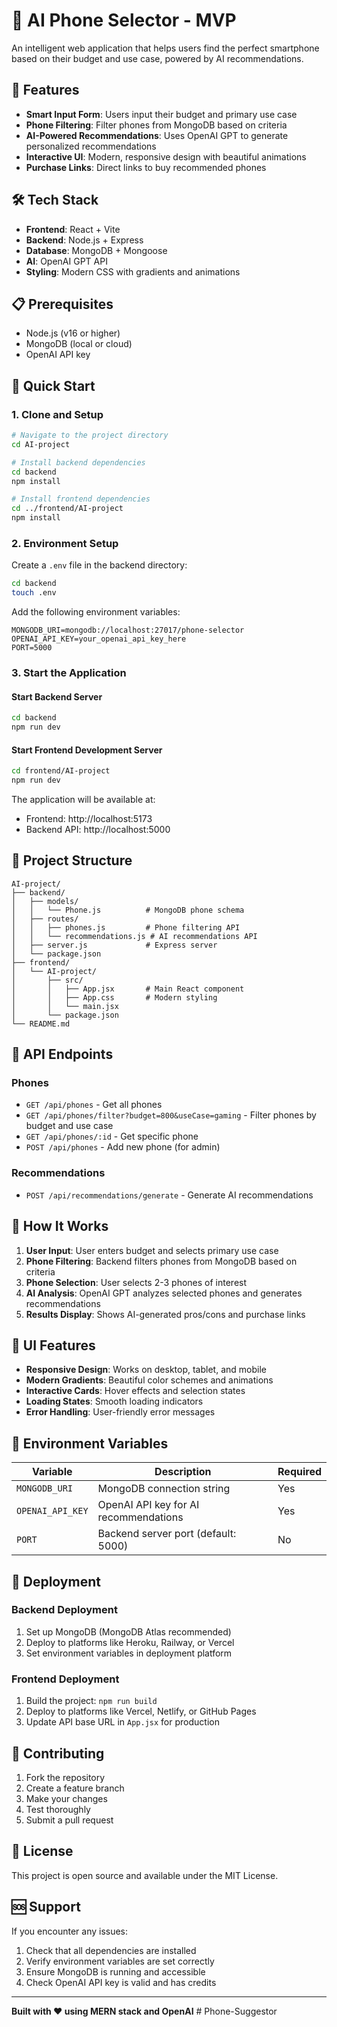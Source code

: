 # 📱 AI Phone Selector - MVP

An intelligent web application that helps users find the perfect smartphone based on their budget and use case, powered by AI recommendations.

## 🚀 Features

- **Smart Input Form**: Users input their budget and primary use case
- **Phone Filtering**: Filter phones from MongoDB based on criteria
- **AI-Powered Recommendations**: Uses OpenAI GPT to generate personalized recommendations
- **Interactive UI**: Modern, responsive design with beautiful animations
- **Purchase Links**: Direct links to buy recommended phones

## 🛠️ Tech Stack

- **Frontend**: React + Vite
- **Backend**: Node.js + Express
- **Database**: MongoDB + Mongoose
- **AI**: OpenAI GPT API
- **Styling**: Modern CSS with gradients and animations

## 📋 Prerequisites

- Node.js (v16 or higher)
- MongoDB (local or cloud)
- OpenAI API key

## 🚀 Quick Start

### 1. Clone and Setup

```bash
# Navigate to the project directory
cd AI-project

# Install backend dependencies
cd backend
npm install

# Install frontend dependencies
cd ../frontend/AI-project
npm install
```

### 2. Environment Setup

Create a `.env` file in the backend directory:

```bash
cd backend
touch .env
```

Add the following environment variables:

```env
MONGODB_URI=mongodb://localhost:27017/phone-selector
OPENAI_API_KEY=your_openai_api_key_here
PORT=5000
```

### 3. Start the Application

#### Start Backend Server
```bash
cd backend
npm run dev
```

#### Start Frontend Development Server
```bash
cd frontend/AI-project
npm run dev
```

The application will be available at:
- Frontend: http://localhost:5173
- Backend API: http://localhost:5000

## 📁 Project Structure

```
AI-project/
├── backend/
│   ├── models/
│   │   └── Phone.js          # MongoDB phone schema
│   ├── routes/
│   │   ├── phones.js         # Phone filtering API
│   │   └── recommendations.js # AI recommendations API
│   ├── server.js             # Express server
│   └── package.json
├── frontend/
│   └── AI-project/
│       ├── src/
│       │   ├── App.jsx       # Main React component
│       │   ├── App.css       # Modern styling
│       │   └── main.jsx
│       └── package.json
└── README.md
```

## 🔧 API Endpoints

### Phones
- `GET /api/phones` - Get all phones
- `GET /api/phones/filter?budget=800&useCase=gaming` - Filter phones by budget and use case
- `GET /api/phones/:id` - Get specific phone
- `POST /api/phones` - Add new phone (for admin)

### Recommendations
- `POST /api/recommendations/generate` - Generate AI recommendations

## 🎯 How It Works

1. **User Input**: User enters budget and selects primary use case
2. **Phone Filtering**: Backend filters phones from MongoDB based on criteria
3. **Phone Selection**: User selects 2-3 phones of interest
4. **AI Analysis**: OpenAI GPT analyzes selected phones and generates recommendations
5. **Results Display**: Shows AI-generated pros/cons and purchase links

## 🎨 UI Features

- **Responsive Design**: Works on desktop, tablet, and mobile
- **Modern Gradients**: Beautiful color schemes and animations
- **Interactive Cards**: Hover effects and selection states
- **Loading States**: Smooth loading indicators
- **Error Handling**: User-friendly error messages

## 🔑 Environment Variables

| Variable | Description | Required |
|----------|-------------|----------|
| `MONGODB_URI` | MongoDB connection string | Yes |
| `OPENAI_API_KEY` | OpenAI API key for AI recommendations | Yes |
| `PORT` | Backend server port (default: 5000) | No |

## 🚀 Deployment

### Backend Deployment
1. Set up MongoDB (MongoDB Atlas recommended)
2. Deploy to platforms like Heroku, Railway, or Vercel
3. Set environment variables in deployment platform

### Frontend Deployment
1. Build the project: `npm run build`
2. Deploy to platforms like Vercel, Netlify, or GitHub Pages
3. Update API base URL in `App.jsx` for production

## 🤝 Contributing

1. Fork the repository
2. Create a feature branch
3. Make your changes
4. Test thoroughly
5. Submit a pull request

## 📝 License

This project is open source and available under the MIT License.

## 🆘 Support

If you encounter any issues:
1. Check that all dependencies are installed
2. Verify environment variables are set correctly
3. Ensure MongoDB is running and accessible
4. Check OpenAI API key is valid and has credits

---

**Built with ❤️ using MERN stack and OpenAI** # Phone-Suggestor
